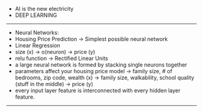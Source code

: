 - AI is the new electricity
- DEEP LEARNING

_________________________________________________________________________________________

- Neural Networks:
- Housing Price Prediction -> Simplest possible neural network
- Linear Regression
-  size (x) -> o(neuron) -> price (y)
-  relu function -> Rectified Linear Units
-  a large neural network is formed by stacking single neurons together
-  parameters affect your housing price model -> family size, # of bedrooms, zip code, wealth (x) -> family size, walkability, school quality (stuff in the middle) -> price (y)
-  every input layer feature is interconnected with every hidden layer feature.

_________________________________________________________________________________________


